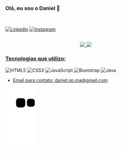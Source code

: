 ### Olá, eu sou o Daniel 🖖

<br>

[![Linkedin](https://img.shields.io/badge/LinkedIn-0077B5?style=for-the-badge&logo=linkedin&logoColor=white)](https://www.linkedin.com/in/daniel-moraes-835b6b241/)
[![Instagram](https://img.shields.io/badge/Instagram-E4405F?style=for-the-badge&logo=instagram&logoColor=white)](https://www.instagram.com/daniel_d_n_x_/)


<br>

<div align="center">
  <a href="https://github.com/SirDnx">
  <img height="180em" src="https://github-readme-stats.vercel.app/api?username=SirDnx&show_icons=true&theme=radical"/>
  <img height="180em" src="https://github-readme-stats.vercel.app/api/top-langs/?username=SirDnx&theme=radical"/>
</div>

### Tecnologias que utilizo: 

<div style="display: inline-block">
    <img align="center" alt="HTML5" src="https://img.shields.io/badge/HTML5-E34F26?style=for-the-badge&logo=html5&logoColor=white"/>
    <img align="center" alt="CSS3" src="https://img.shields.io/badge/CSS3-1572B6?style=for-the-badge&logo=css3&logoColor=white"/>
    <img align="center" alt="JavaScript" src="https://img.shields.io/badge/JavaScript-F7DF1E?style=for-the-badge&logo=javascript&logoColor=black"/>
    <img align="center" alt="Bootstrap" src="https://img.shields.io/badge/Bootstrap-563D7C?style=for-the-badge&logo=bootstrap&logoColor=white"/>
    <img align="center" alt="Java" src="https://img.shields.io/badge/Java-ED8B00?style=for-the-badge&logo=java&logoColor=white"/>
</div>

<br>

- Email para contato: daniel.sp.ma@gmail.com

![snake gif](https://github.com/Formandodev/Formandodev/blob/output/github-contribution-grid-snake.svg)

